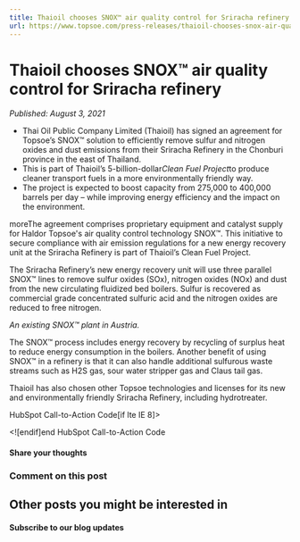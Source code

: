 ```yaml
---
title: Thaioil chooses SNOX™ air quality control for Sriracha refinery
url: https://www.topsoe.com/press-releases/thaioil-chooses-snox-air-quality-control-for-sriracha-refinery#main-content
---
```


# Thaioil chooses SNOX™ air quality control for Sriracha refinery

*Published: August 3, 2021*

- Thai Oil Public Company Limited (Thaioil) has signed an agreement for Topsoe’s SNOX™ solution to efficiently remove sulfur and nitrogen oxides and dust emissions from their Sriracha Refinery in the Chonburi province in the east of Thailand.
- This is part of Thaioil’s 5-billion-dollar*Clean Fuel Project*to produce cleaner transport fuels in a more environmentally friendly way.
- The project is expected to boost capacity from 275,000 to 400,000 barrels per day – while improving energy efficiency and the impact on the environment.

moreThe agreement comprises proprietary equipment and catalyst supply for Haldor Topsoe's air quality control technology SNOX™. This initiative to secure compliance with air emission regulations for a new energy recovery unit at the Sriracha Refinery is part of Thaioil’s Clean Fuel Project.

The Sriracha Refinery’s new energy recovery unit will use three parallel SNOX™ lines to remove sulfur oxides (SOx), nitrogen oxides (NOx) and dust from the new circulating fluidized bed boilers. Sulfur is recovered as commercial grade concentrated sulfuric acid and the nitrogen oxides are reduced to free nitrogen.

*An existing SNOX™ plant in Austria.*

The SNOX™ process includes energy recovery by recycling of surplus heat to reduce energy consumption in the boilers. Another benefit of using SNOX™ in a refinery is that it can also handle additional sulfurous waste streams such as H2S gas, sour water stripper gas and Claus tail gas.

Thaioil has also chosen other Topsoe technologies and licenses for its new and environmentally friendly Sriracha Refinery, including hydrotreater.

HubSpot Call-to-Action Code[if lte IE 8]><div id="hs-cta-ie-element"></div><![endif][](https://cta-redirect.hubspot.com/cta/redirect/2115834/5b4a79e4-a8eb-438a-8771-e80b2cc40bc3)end HubSpot Call-to-Action Code

#### Share your thoughts

### Comment on this post

## Other posts you might be interested in

#### Subscribe to our blog updates